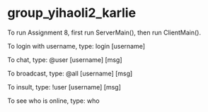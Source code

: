 # group_yihaoli2_karlie

To run Assignment 8, first run ServerMain(), then run ClientMain(). 

To login with username, type: login [username]

To chat, type: @user [username] [msg]

To broadcast, type: @all [username] [msg]

To insult, type: !user [username] [msg]

To see who is online, type: who

